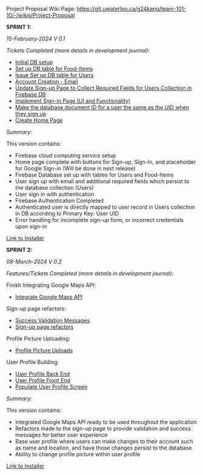 Project Proposal Wiki Page: https://git.uwaterloo.ca/g24kang/team-101-10/-/wikis/Project-Proposal

**SPRINT 1:**

_15-February-2024
V 0.1_


_Tickets Completed (more details in development journal):_

- [Initial DB setup](https://git.uwaterloo.ca/g24kang/team-101-10/-/issues/11)
- [Set up DB table for Food-Items](https://git.uwaterloo.ca/g24kang/team-101-10/-/issues/12)
- [Issue Set up DB table for Users](https://git.uwaterloo.ca/g24kang/team-101-10/-/issues/13)
- [Account Creation - Email](https://git.uwaterloo.ca/g24kang/team-101-10/-/issues/14)
- [Update Sign-up Page to Collect Required Fields for Users Collection in Firebase DB](https://git.uwaterloo.ca/g24kang/team-101-10/-/issues/19)
- [Implement Sign-in Page (UI and Functionality)](https://git.uwaterloo.ca/g24kang/team-101-10/-/issues/21)
- [Make the database document ID for a user the same as the UID when they sign up](https://git.uwaterloo.ca/g24kang/team-101-10/-/issues/22)
- [Create Home Page](https://git.uwaterloo.ca/g24kang/team-101-10/-/issues/23)

_Summary:_

This version contains:
- Firebase cloud computing service setup
- Home page complete with buttons for Sign-up, Sign-In, and placeholder for Google Sign-in (Will be done in next release)
- Firebase Database set up with tables for Users and Food-Items
- User sign up with email and additional required fields which persist to the database collection (Users)
- User sign in with authentication
- Firebase Authentication Completed
- Authenticated user is directly mapped to user record in Users collection in DB according to Primary Key: User UID 
- Error handling for incomplete sign-up form, or incorrect credentials upon sign-in


[Link to Installer](https://git.uwaterloo.ca/g24kang/team-101-10/-/blob/a00974858b9f8ce5d77211fa2313f23bfbac6189/Releases/v0.1/app-debug.apk)


**SPRINT 2:**

_08-March-2024
V 0.2_


_Features/Tickets Completed (more details in development journal):_

Finish Integrating Google Maps API:
- [Integrate Google Maps API](https://git.uwaterloo.ca/g24kang/team-101-10/-/issues/17)

Sign-up page refactors:
- [Success Validation Messages](https://git.uwaterloo.ca/g24kang/team-101-10/-/issues/32)
- [Sign-up page refactors](https://git.uwaterloo.ca/g24kang/team-101-10/-/issues/28)


Profile Picture Uploading:
- [Profile Picture Uploads](https://git.uwaterloo.ca/g24kang/team-101-10/-/issues/29)

User Profile Building:
- [User Profile Back End](https://git.uwaterloo.ca/g24kang/team-101-10/-/issues/26)
- [User Profile Front End](https://git.uwaterloo.ca/g24kang/team-101-10/-/issues/25)
- [Populate User Profile Screen](https://git.uwaterloo.ca/g24kang/team-101-10/-/issues/31)



_Summary:_

This version contains:
- Integrated Google Maps API ready to be used throughout the application
- Refactors made to the sign-up page to provide validation and success messages for better user experience
- Base user profile where users can make changes to their account such as name and location, and have those changes persist to the database
- Ability to change profile picture within user profile

[Link to Installer](https://git.uwaterloo.ca/g24kang/team-101-10/-/blob/bb595f2be547a1ab595df110ffdbd34e16aec338/Releases/v0.2/app-debug.apk)


